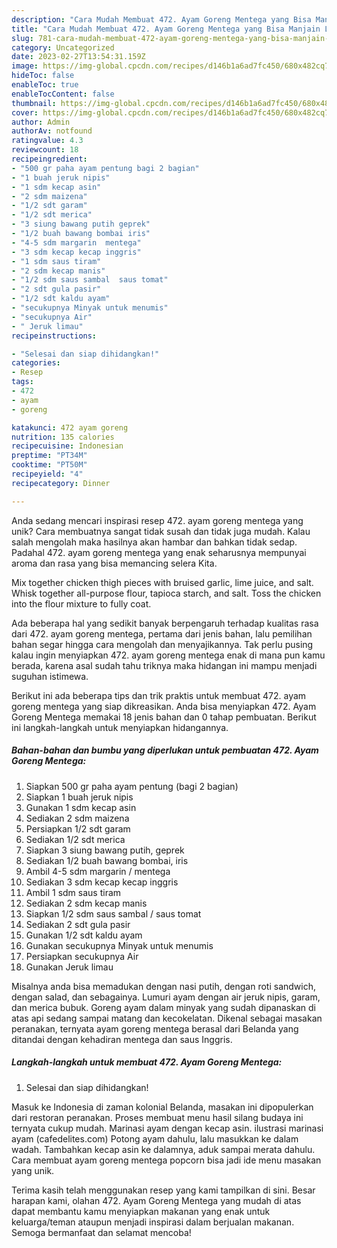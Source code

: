 ```yaml
---
description: "Cara Mudah Membuat 472. Ayam Goreng Mentega yang Bisa Manjain Lidah"
title: "Cara Mudah Membuat 472. Ayam Goreng Mentega yang Bisa Manjain Lidah"
slug: 781-cara-mudah-membuat-472-ayam-goreng-mentega-yang-bisa-manjain-lidah
category: Uncategorized
date: 2023-02-27T13:54:31.159Z
image: https://img-global.cpcdn.com/recipes/d146b1a6ad7fc450/680x482cq70/472-ayam-goreng-mentega-foto-resep-utama.jpg
hideToc: false
enableToc: true
enableTocContent: false
thumbnail: https://img-global.cpcdn.com/recipes/d146b1a6ad7fc450/680x482cq70/472-ayam-goreng-mentega-foto-resep-utama.jpg
cover: https://img-global.cpcdn.com/recipes/d146b1a6ad7fc450/680x482cq70/472-ayam-goreng-mentega-foto-resep-utama.jpg
author: Admin
authorAv: notfound
ratingvalue: 4.3
reviewcount: 18
recipeingredient:
- "500 gr paha ayam pentung bagi 2 bagian"
- "1 buah jeruk nipis"
- "1 sdm kecap asin"
- "2 sdm maizena"
- "1/2 sdt garam"
- "1/2 sdt merica"
- "3 siung bawang putih geprek"
- "1/2 buah bawang bombai iris"
- "4-5 sdm margarin  mentega"
- "3 sdm kecap kecap inggris"
- "1 sdm saus tiram"
- "2 sdm kecap manis"
- "1/2 sdm saus sambal  saus tomat"
- "2 sdt gula pasir"
- "1/2 sdt kaldu ayam"
- "secukupnya Minyak untuk menumis"
- "secukupnya Air"
- " Jeruk limau"
recipeinstructions:

- "Selesai dan siap dihidangkan!"
categories:
- Resep
tags:
- 472
- ayam
- goreng

katakunci: 472 ayam goreng 
nutrition: 135 calories
recipecuisine: Indonesian
preptime: "PT34M"
cooktime: "PT50M"
recipeyield: "4"
recipecategory: Dinner

---
```





Anda sedang mencari inspirasi resep 472. ayam goreng mentega yang unik? Cara membuatnya sangat tidak susah dan tidak juga mudah. Kalau salah mengolah maka hasilnya akan hambar dan bahkan tidak sedap. Padahal 472. ayam goreng mentega yang enak seharusnya mempunyai aroma dan rasa yang bisa memancing selera Kita.





Mix together chicken thigh pieces with bruised garlic, lime juice, and salt. Whisk together all-purpose flour, tapioca starch, and salt. Toss the chicken into the flour mixture to fully coat.

Ada beberapa hal yang sedikit banyak berpengaruh terhadap kualitas rasa dari 472. ayam goreng mentega, pertama dari jenis bahan, lalu pemilihan bahan segar hingga cara mengolah dan menyajikannya. Tak perlu pusing kalau ingin menyiapkan 472. ayam goreng mentega enak di mana pun kamu berada, karena asal sudah tahu triknya maka hidangan ini mampu menjadi suguhan istimewa.






Berikut ini ada beberapa tips dan trik praktis untuk membuat 472. ayam goreng mentega yang siap dikreasikan. Anda bisa menyiapkan 472. Ayam Goreng Mentega memakai 18 jenis bahan dan 0 tahap pembuatan. Berikut ini langkah-langkah untuk menyiapkan hidangannya.

<!--inarticleads1-->

##### Bahan-bahan dan bumbu yang diperlukan untuk pembuatan 472. Ayam Goreng Mentega:

1. Siapkan 500 gr paha ayam pentung (bagi 2 bagian)
1. Siapkan 1 buah jeruk nipis
1. Gunakan 1 sdm kecap asin
1. Sediakan 2 sdm maizena
1. Persiapkan 1/2 sdt garam
1. Sediakan 1/2 sdt merica
1. Siapkan 3 siung bawang putih, geprek
1. Sediakan 1/2 buah bawang bombai, iris
1. Ambil 4-5 sdm margarin / mentega
1. Sediakan 3 sdm kecap kecap inggris
1. Ambil 1 sdm saus tiram
1. Sediakan 2 sdm kecap manis
1. Siapkan 1/2 sdm saus sambal / saus tomat
1. Sediakan 2 sdt gula pasir
1. Gunakan 1/2 sdt kaldu ayam
1. Gunakan secukupnya Minyak untuk menumis
1. Persiapkan secukupnya Air
1. Gunakan  Jeruk limau


Misalnya anda bisa memadukan dengan nasi putih, dengan roti sandwich, dengan salad, dan sebagainya. Lumuri ayam dengan air jeruk nipis, garam, dan merica bubuk. Goreng ayam dalam minyak yang sudah dipanaskan di atas api sedang sampai matang dan kecokelatan. Dikenal sebagai masakan peranakan, ternyata ayam goreng mentega berasal dari Belanda yang ditandai dengan kehadiran mentega dan saus Inggris. 

<!--inarticleads2-->

##### Langkah-langkah untuk membuat 472. Ayam Goreng Mentega:


1. Selesai dan siap dihidangkan!

Masuk ke Indonesia di zaman kolonial Belanda, masakan ini dipopulerkan dari restoran peranakan. Proses membuat menu hasil silang budaya ini ternyata cukup mudah. Marinasi ayam dengan kecap asin. ilustrasi marinasi ayam (cafedelites.com) Potong ayam dahulu, lalu masukkan ke dalam wadah. Tambahkan kecap asin ke dalamnya, aduk sampai merata dahulu. Cara membuat ayam goreng mentega popcorn bisa jadi ide menu masakan yang unik. 

Terima kasih telah menggunakan resep yang kami tampilkan di sini. Besar harapan kami, olahan 472. Ayam Goreng Mentega yang mudah di atas dapat membantu kamu menyiapkan makanan yang enak untuk keluarga/teman ataupun menjadi inspirasi dalam berjualan makanan. Semoga bermanfaat dan selamat mencoba!
